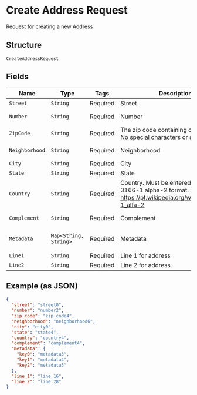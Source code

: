 
# Create Address Request

Request for creating a new Address

## Structure

`CreateAddressRequest`

## Fields

| Name | Type | Tags | Description | Getter | Setter |
|  --- | --- | --- | --- | --- | --- |
| `Street` | `String` | Required | Street | String getStreet() | setStreet(String street) |
| `Number` | `String` | Required | Number | String getNumber() | setNumber(String number) |
| `ZipCode` | `String` | Required | The zip code containing only numbers. No special characters or spaces. | String getZipCode() | setZipCode(String zipCode) |
| `Neighborhood` | `String` | Required | Neighborhood | String getNeighborhood() | setNeighborhood(String neighborhood) |
| `City` | `String` | Required | City | String getCity() | setCity(String city) |
| `State` | `String` | Required | State | String getState() | setState(String state) |
| `Country` | `String` | Required | Country. Must be entered using ISO 3166-1 alpha-2 format. See https://pt.wikipedia.org/wiki/ISO_3166-1_alfa-2 | String getCountry() | setCountry(String country) |
| `Complement` | `String` | Required | Complement | String getComplement() | setComplement(String complement) |
| `Metadata` | `Map<String, String>` | Required | Metadata | Map<String, String> getMetadata() | setMetadata(Map<String, String> metadata) |
| `Line1` | `String` | Required | Line 1 for address | String getLine1() | setLine1(String line1) |
| `Line2` | `String` | Required | Line 2 for address | String getLine2() | setLine2(String line2) |

## Example (as JSON)

```json
{
  "street": "street0",
  "number": "number2",
  "zip_code": "zip_code4",
  "neighborhood": "neighborhood6",
  "city": "city0",
  "state": "state4",
  "country": "country4",
  "complement": "complement4",
  "metadata": {
    "key0": "metadata3",
    "key1": "metadata4",
    "key2": "metadata5"
  },
  "line_1": "line_16",
  "line_2": "line_28"
}
```

